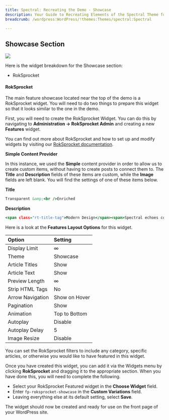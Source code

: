 ```yaml
---
title: Spectral: Recreating the Demo - Showcase
description: Your Guide to Recreating Elements of the Spectral Theme for WordPress
breadcrumb: /wordpress:WordPress/!themes:Themes/spectral:Spectral

---
```


Showcase Section
-----

![][demo]

Here is the widget breakdown for the Showcase section:

* RokSprocket

#### RokSprocket

The main feature showcase located near the top of the demo is a RokSprocket widget. You will need to do two things to prepare this widget so that it looks similar to the one in the demo.

First, you will need to create the RokSprocket Widget. You can do this by navigating to **Administration -> RokSprocket Admin** and creating a new **Features** widget.

You can find out more about RokSprocket and how to set up and modify widgets by visiting our [RokSprocket documentation][roksprocket].

**Simple Content Provider**

In this instance, we used the **Simple** content provider in order to allow us to create custom items, without having to create posts to connect them to. The **Title** and **Description** fields of these items are custom, while the **Image** fields are left blank. You will find the settings of one of these items below.

**Title**

~~~ .html
Transparent &amp;<br />Enriched
~~~

**Description**

~~~ .html
<span class="rt-title-tag">Modern Design</span><span>Spectral echoes contemporary approaches to create an elegant frame, focusing on content without compromising on visual excellence.</span>
~~~

Here is a look at the **Features Layout Options** for this widget.

| Option           | Setting        |  
| :--------------- | :------------- |  
| Display Limit    | ∞              |  
| Theme            | Showcase       |  
| Article Titles   | Show           |  
| Article Text     | Show           |  
| Preview Length   | ∞              |  
| Strip HTML Tags  | No             |  
| Arrow Navigation | Show on Hover  |  
| Pagination       | Show           |  
| Animation        | Top to Bottom  |  
| Autoplay         | Disable        |  
| Autoplay Delay   | 5              |  
| Image Resize     | Disable        |  

You can set the RokSprocket filters to include any category, specific articles, or otherwise you would like to have featured in this widget.

Once you have created this widget, you can add it via the Widgets menu by clicking **RokSprocket** and dragging it to the appropriate section. When you have done this, you will need to complete the following.

* Select your RokSprocket Featured widget in the **Choose Widget** field.
* Enter `fp-roksprocket-showcase` in the **Custom Variations** field.
* Leaving everything else at its default setting, select **Save**.

The widget should now be created and ready for use on the front page of your WordPress site.

[demo]: assets/demo_2.jpeg
[roksprocket]: ../../plugins/roksprocket/
